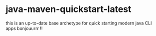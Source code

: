 # java-maven-quickstart-latest

 this is an up-to-date base archetype for quick starting modern java CLI apps 
bonjouurrr !! 
